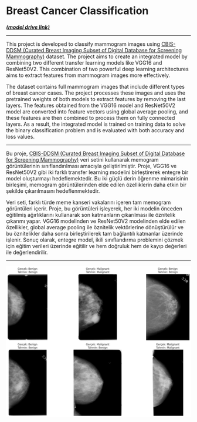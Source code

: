 # Breast Cancer Classification


***[(model drive link)](https://drive.google.com/drive/folders/1PKGFF6RSPcC4kjQHR92YjeIvWn5wR4Vn?usp=drive_link)***

***

This project is developed to classify mammogram images using [CBIS-DDSM (Curated Breast Imaging Subset of Digital Database for Screening Mammography)](https://www.kaggle.com/datasets/awsaf49/cbis-ddsm-breast-cancer-image-dataset/data) dataset. The project aims to create an integrated model by combining two different transfer learning models like VGG16 and ResNet50V2. This combination of two powerful deep learning architectures aims to extract features from mammogram images more effectively.

The dataset contains full mammogram images that include different types of breast cancer cases. The project processes these images and uses the pretrained weights of both models to extract features by removing the last layers. The features obtained from the VGG16 model and ResNet50V2 model are converted into feature vectors using global average pooling, and these features are then combined to process them on fully connected layers. As a result, the integrated model is trained on training data to solve the binary classification problem and is evaluated with both accuracy and loss values.


***

Bu proje, [CBIS-DDSM (Curated Breast Imaging Subset of Digital Database for Screening Mammography)](https://www.kaggle.com/datasets/awsaf49/cbis-ddsm-breast-cancer-image-dataset/data) veri setini kullanarak memogram görüntülerinin sınıflandırılması amacıyla geliştirilmiştir. Proje, VGG16 ve ResNet50V2 gibi iki farklı transfer learning modelini birleştirerek entegre bir model oluşturmayı hedeflemektedir. Bu iki güçlü derin öğrenme mimarisinin birleşimi, memogram görüntülerinden elde edilen özelliklerin daha etkin bir şekilde çıkarılmasını hedeflenmektedir.

Veri seti, farklı türde meme kanseri vakalarını içeren tam memogram görüntüleri içerir. Proje, bu görüntüleri işleyerek, her iki modelin önceden eğitilmiş ağırlıklarını kullanarak son katmanların çıkarılması ile öznitelik çıkarımı yapar. VGG16 modelinden ve ResNet50V2 modelinden elde edilen özellikler, global average pooling ile öznitelik vektörlerine dönüştürülür ve bu öznitelikler daha sonra birleştirilerek tam bağlantılı katmanlar üzerinde işlenir. Sonuç olarak, entegre model, ikili sınıflandırma problemini çözmek için eğitim verileri üzerinde eğitilir ve hem doğruluk hem de kayıp değerleri ile değerlendirilir.

***

![Test](img/img.png)
